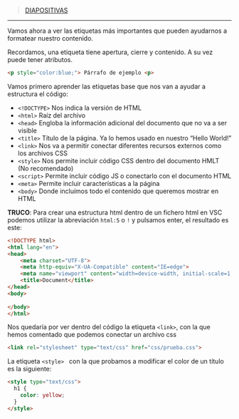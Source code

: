 >[DIAPOSITIVAS](S2-recursos/etiquetas-base.pptx.pdf)

---

Vamos ahora a ver las etiquetas más importantes que pueden ayudarnos a formatear nuestro contenido.

Recordamos, una etiqueta tiene apertura, cierre y contenido. A su vez puede tener atributos.

``` html
<p style="color:blue;"> Párrafo de ejemplo <p>
```

Vamos primero aprender las etiquetas base que nos van a ayudar a estructura el código:

- ```<!DOCTYPE>``` Nos indica la versión de HTML
- ```<html>``` Raíz del archivo
- ```<head>``` Engloba la información adicional del documento que no va a ser visible
- ```<title>``` Título de la página. Ya lo hemos usado en nuestro “Hello World!”
- ```<link>``` Nos va a permitir conectar diferentes recursos externos como los archivos CSS
- ```<style>``` Nos permite incluir código CSS dentro del documento HMLT (No recomendado)
- ```<script>``` Permite incluir código JS o conectarlo con el documento HTML
- ```<meta>``` Permite incluir características a la página
- ```<body>``` Donde incluímos todo el contenido que queremos mostrar en HTML

**TRUCO**: Para crear una estructura html dentro de un fichero html en VSC podemos utilizar la abreviación  ```html:5```  o  ```!```  y pulsamos enter, el resultado es este:

```html
<!DOCTYPE html>
<html lang="en">
<head>
    <meta charset="UTF-8">
    <meta http-equiv="X-UA-Compatible" content="IE=edge">
    <meta name="viewport" content="width=device-width, initial-scale=1.0">
    <title>Document</title>
</head>
<body>
    
</body>
</html>
```

Nos quedaría por ver dentro del código la etiqueta ```<link>```, con la que hemos comentado que podemos conectar un archivo css

```html
<link rel="stylesheet" type="text/css" href="css/prueba.css">
```

La etiqueta ```<style> ``` con la que probamos a modificar el color de un título es la siguiente:

```html
<style type="text/css">
  h1 {
    color: yellow;
  }
</style>
```
